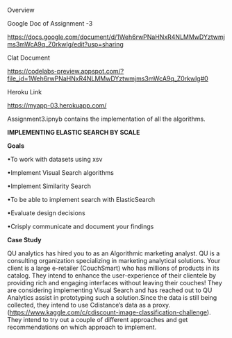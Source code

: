 Overview 

Google Doc of Assignment -3

https://docs.google.com/document/d/1Weh6rwPNaHNxR4NLMMwDYztwmjms3mWcA9q_Z0rkwlg/edit?usp=sharing

Clat Document

https://codelabs-preview.appspot.com/?file_id=1Weh6rwPNaHNxR4NLMMwDYztwmjms3mWcA9q_Z0rkwlg#0

Heroku Link

https://myapp-03.herokuapp.com/

Assignment3.ipnyb contains the implementation of all the algorithms.

**IMPLEMENTING ELASTIC SEARCH BY SCALE**

**Goals** 

•To work with datasets using xsv

•Implement Visual Search algorithms

•Implement Similarity Search

•To be able to implement search with ElasticSearch

•Evaluate design decisions

•Crisply communicate and document your findings

**Case Study**

QU analytics has hired you to as an Algorithmic marketing analyst. QU is a consulting organization specializing in marketing analytical solutions. Your client is a large e-retailer (CouchSmart) who has millions of products in its catalog. They intend to enhance the user-experience of their clientele by providing rich and engaging interfaces without leaving their couches! They are considering implementing Visual Search and has reached out to QU Analytics assist in prototyping such a solution.Since the data is still being collected, they intend to use Cdistance’s data as a proxy. (https://www.kaggle.com/c/cdiscount-image-classification-challenge). They intend to try out a couple of different approaches and get recommendations on which approach to implement.
